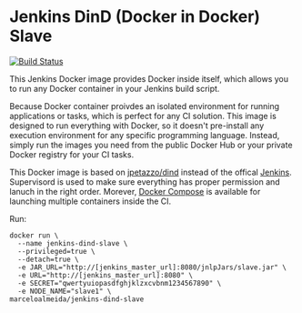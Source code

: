 # Jenkins DinD (Docker in Docker) Slave

[![Build Status](https://travis-ci.org/marceloalmeida/docker-jenkins-dind-slave.svg?branch=master)](https://travis-ci.org/marceloalmeida/docker-jenkins-dind-slave)

This Jenkins Docker image provides Docker inside itself, which allows you to run any Docker container in your Jenkins build script.

Because Docker container proivdes an isolated environment for running applications or tasks, which is perfect for any CI solution. This image is designed to run everything with Docker, so it doesn't pre-install any execution environment for any specific programming language. Instead, simply run the images you need from the public Docker Hub or your private Docker registry for your CI tasks.

This Docker image is based on [jpetazzo/dind](https://registry.hub.docker.com/u/jpetazzo/dind/) instead of the offical [Jenkins](https://registry.hub.docker.com/u/library/jenkins/). Supervisord is used to make sure everything has proper permission and lanuch in the right order. Morever, [Docker Compose](https://github.com/docker/compose) is available for launching multiple containers inside the CI.

Run:

```
docker run \
  --name jenkins-dind-slave \
  --privileged=true \
  --detach=true \
  -e JAR_URL="http://[jenkins_master_url]:8080/jnlpJars/slave.jar" \
  -e URL="http://[jenkins_master_url]:8080" \
  -e SECRET="qwertyuiopasdfghjklzxcvbnm1234567890" \
  -e NODE_NAME="slave1" \
marceloalmeida/jenkins-dind-slave
```

